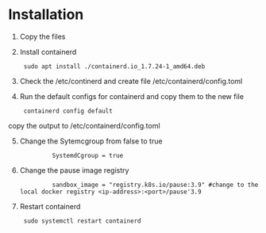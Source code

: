 # Installation

1. Copy the files
2. Install containerd

        sudo apt install ./containerd.io_1.7.24-1_amd64.deb          

3. Check the /etc/continerd and create file /etc/containerd/config.toml
4. Run the default configs for containerd and copy them to the new file
        
        containerd config default

copy the output to /etc/containerd/config.toml

5. Change the Sytemcgroup from false to true

                SystemdCgroup = true

6. Change the pause image registry

                sandbox_image = "registry.k8s.io/pause:3.9" #change to the local docker registry <ip-address>:<port>/pause'3.9

7. Restart containerd 
        
        sudo systemctl restart containerd